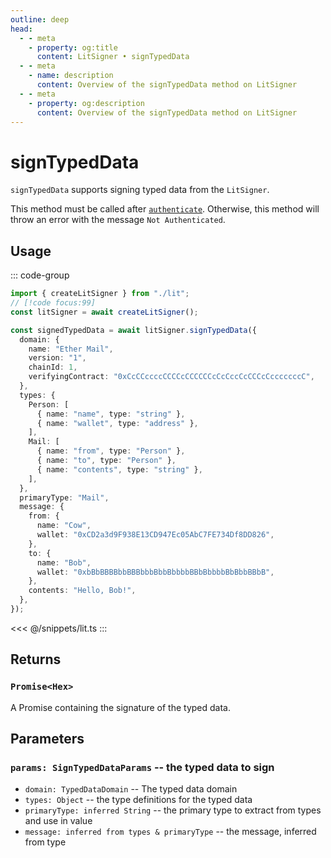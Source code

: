 ```yaml
---
outline: deep
head:
  - - meta
    - property: og:title
      content: LitSigner • signTypedData
  - - meta
    - name: description
      content: Overview of the signTypedData method on LitSigner
  - - meta
    - property: og:description
      content: Overview of the signTypedData method on LitSigner
---
```


# signTypedData

`signTypedData` supports signing typed data from the `LitSigner`.

This method must be called after [`authenticate`](/packages/aa-signers/lit/authenticate). Otherwise, this method will throw an error with the message `Not Authenticated`.

## Usage

::: code-group

```ts [example.ts]
import { createLitSigner } from "./lit";
// [!code focus:99]
const litSigner = await createLitSigner();

const signedTypedData = await litSigner.signTypedData({
  domain: {
    name: "Ether Mail",
    version: "1",
    chainId: 1,
    verifyingContract: "0xCcCCccccCCCCcCCCCCCcCcCccCcCCCcCcccccccC",
  },
  types: {
    Person: [
      { name: "name", type: "string" },
      { name: "wallet", type: "address" },
    ],
    Mail: [
      { name: "from", type: "Person" },
      { name: "to", type: "Person" },
      { name: "contents", type: "string" },
    ],
  },
  primaryType: "Mail",
  message: {
    from: {
      name: "Cow",
      wallet: "0xCD2a3d9F938E13CD947Ec05AbC7FE734Df8DD826",
    },
    to: {
      name: "Bob",
      wallet: "0xbBbBBBBbbBBBbbbBbbBbbbbBBbBbbbbBbBbbBBbB",
    },
    contents: "Hello, Bob!",
  },
});
```

<<< @/snippets/lit.ts
:::

## Returns

### `Promise<Hex>`

A Promise containing the signature of the typed data.

## Parameters

### `params: SignTypedDataParams` -- the typed data to sign

- `domain: TypedDataDomain` -- The typed data domain
- `types: Object` -- the type definitions for the typed data
- `primaryType: inferred String` -- the primary type to extract from types and use in value
- `message: inferred from types & primaryType` -- the message, inferred from type
